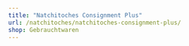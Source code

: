 ```yaml
---
title: "Natchitoches Consignment Plus"
url: /natchitoches/natchitoches-consignment-plus/
shop: Gebrauchtwaren
---
```

